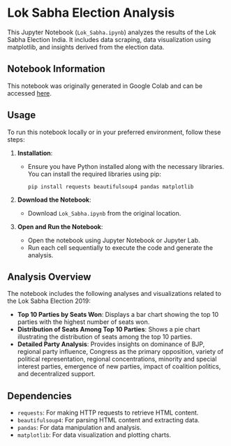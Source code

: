 # Lok Sabha Election Analysis

This Jupyter Notebook (`Lok_Sabha.ipynb`) analyzes the results of the Lok Sabha Election India. It includes data scraping, data visualization using matplotlib, and insights derived from the election data.

## Notebook Information

This notebook was originally generated in Google Colab and can be accessed [here](https://colab.research.google.com/drive/1aQ5dGSB8Kn1KvnfZ9SYpH_oHvv6TKHLD).

## Usage

To run this notebook locally or in your preferred environment, follow these steps:

1. **Installation**:
   - Ensure you have Python installed along with the necessary libraries. You can install the required libraries using pip:
     ```
     pip install requests beautifulsoup4 pandas matplotlib
     ```

2. **Download the Notebook**:
   - Download `Lok_Sabha.ipynb` from the original location.

3. **Open and Run the Notebook**:
   - Open the notebook using Jupyter Notebook or Jupyter Lab.
   - Run each cell sequentially to execute the code and generate the analysis.

## Analysis Overview

The notebook includes the following analyses and visualizations related to the Lok Sabha Election 2019:

- **Top 10 Parties by Seats Won**: Displays a bar chart showing the top 10 parties with the highest number of seats won.
- **Distribution of Seats Among Top 10 Parties**: Shows a pie chart illustrating the distribution of seats among the top 10 parties.
- **Detailed Party Analysis**: Provides insights on dominance of BJP, regional party influence, Congress as the primary opposition, variety of political representation, regional concentrations, minority and special interest parties, emergence of new parties, impact of coalition politics, and decentralized support.

## Dependencies

- `requests`: For making HTTP requests to retrieve HTML content.
- `beautifulsoup4`: For parsing HTML content and extracting data.
- `pandas`: For data manipulation and analysis.
- `matplotlib`: For data visualization and plotting charts.

